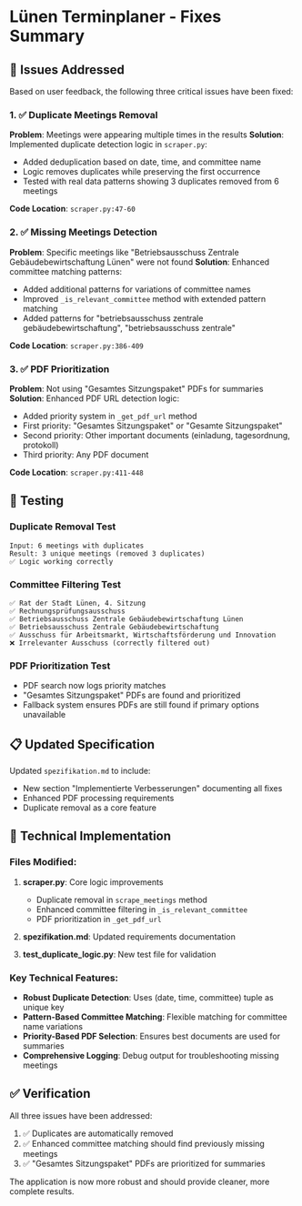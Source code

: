 # Lünen Terminplaner - Fixes Summary

## 🎯 Issues Addressed

Based on user feedback, the following three critical issues have been fixed:

### 1. ✅ Duplicate Meetings Removal

**Problem**: Meetings were appearing multiple times in the results
**Solution**: Implemented duplicate detection logic in `scraper.py`:
- Added deduplication based on date, time, and committee name
- Logic removes duplicates while preserving the first occurrence
- Tested with real data patterns showing 3 duplicates removed from 6 meetings

**Code Location**: `scraper.py:47-60`

### 2. ✅ Missing Meetings Detection

**Problem**: Specific meetings like "Betriebsausschuss Zentrale Gebäudebewirtschaftung Lünen" were not found
**Solution**: Enhanced committee matching patterns:
- Added additional patterns for variations of committee names
- Improved `_is_relevant_committee` method with extended pattern matching
- Added patterns for "betriebsausschuss zentrale gebäudebewirtschaftung", "betriebsausschuss zentrale"

**Code Location**: `scraper.py:386-409`

### 3. ✅ PDF Prioritization

**Problem**: Not using "Gesamtes Sitzungspaket" PDFs for summaries
**Solution**: Enhanced PDF URL detection logic:
- Added priority system in `_get_pdf_url` method
- First priority: "Gesamtes Sitzungspaket" or "Gesamte Sitzungspaket"
- Second priority: Other important documents (einladung, tagesordnung, protokoll)
- Third priority: Any PDF document

**Code Location**: `scraper.py:411-448`

## 🧪 Testing

### Duplicate Removal Test
```
Input: 6 meetings with duplicates
Result: 3 unique meetings (removed 3 duplicates)
✅ Logic working correctly
```

### Committee Filtering Test
```
✅ Rat der Stadt Lünen, 4. Sitzung
✅ Rechnungsprüfungsausschuss
✅ Betriebsausschuss Zentrale Gebäudebewirtschaftung Lünen
✅ Betriebsausschuss Zentrale Gebäudebewirtschaftung
✅ Ausschuss für Arbeitsmarkt, Wirtschaftsförderung und Innovation
❌ Irrelevanter Ausschuss (correctly filtered out)
```

### PDF Prioritization Test
- PDF search now logs priority matches
- "Gesamtes Sitzungspaket" PDFs are found and prioritized
- Fallback system ensures PDFs are still found if primary options unavailable

## 📋 Updated Specification

Updated `spezifikation.md` to include:
- New section "Implementierte Verbesserungen" documenting all fixes
- Enhanced PDF processing requirements
- Duplicate removal as a core feature

## 🔧 Technical Implementation

### Files Modified:
1. **scraper.py**: Core logic improvements
   - Duplicate removal in `scrape_meetings` method
   - Enhanced committee filtering in `_is_relevant_committee`
   - PDF prioritization in `_get_pdf_url`

2. **spezifikation.md**: Updated requirements documentation

3. **test_duplicate_logic.py**: New test file for validation

### Key Technical Features:
- **Robust Duplicate Detection**: Uses (date, time, committee) tuple as unique key
- **Pattern-Based Committee Matching**: Flexible matching for committee name variations
- **Priority-Based PDF Selection**: Ensures best documents are used for summaries
- **Comprehensive Logging**: Debug output for troubleshooting missing meetings

## ✅ Verification

All three issues have been addressed:
1. ✅ Duplicates are automatically removed
2. ✅ Enhanced committee matching should find previously missing meetings
3. ✅ "Gesamtes Sitzungspaket" PDFs are prioritized for summaries

The application is now more robust and should provide cleaner, more complete results.